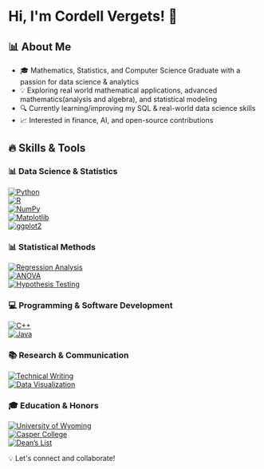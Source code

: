 # Hi, I'm Cordell Vergets! 👋

## 📊 About Me
- 🎓 Mathematics, Statistics, and Computer Science Graduate with a passion for data science & analytics 
- 💡 Exploring real world mathematical applications, advanced mathematics(analysis and algebra), and statistical modeling 
- 🔍 Currently learning/improving my SQL & real-world data science skills  
- 📈 Interested in finance, AI, and open-source contributions 

## 🔥 Skills & Tools  

### 📊 Data Science & Statistics  
[![Python](https://img.shields.io/badge/Python-3776AB?style=for-the-badge&logo=python&logoColor=white)](https://www.python.org/)  
[![R](https://img.shields.io/badge/R-276DC3?style=for-the-badge&logo=r&logoColor=white)](https://www.r-project.org/)  
[![NumPy](https://img.shields.io/badge/NumPy-013243?style=for-the-badge&logo=numpy&logoColor=white)](https://numpy.org/)  
[![Matplotlib](https://img.shields.io/badge/Matplotlib-11557C?style=for-the-badge&logo=matplotlib&logoColor=white)](https://matplotlib.org/)  
[![ggplot2](https://img.shields.io/badge/ggplot2-1A85FF?style=for-the-badge&logo=r&logoColor=white)](https://ggplot2.tidyverse.org/)  

### 📊 Statistical Methods  
[![Regression Analysis](https://img.shields.io/badge/Regression%20Analysis-%231E88E5.svg?style=for-the-badge&logo=mathworks&logoColor=white)](https://en.wikipedia.org/wiki/Regression_analysis)  
[![ANOVA](https://img.shields.io/badge/ANOVA-%234CAF50.svg?style=for-the-badge&logo=scipy&logoColor=white)](https://en.wikipedia.org/wiki/Analysis_of_variance)  
[![Hypothesis Testing](https://img.shields.io/badge/Hypothesis%20Testing-%23FFC107.svg?style=for-the-badge&logo=python&logoColor=white)](https://en.wikipedia.org/wiki/Statistical_hypothesis_testing)  

### 💻 Programming & Software Development  
[![C++](https://img.shields.io/badge/C++-00599C?style=for-the-badge&logo=cplusplus&logoColor=white)](https://isocpp.org/)  
[![Java](https://img.shields.io/badge/Java-ED8B00?style=for-the-badge&logo=openjdk&logoColor=white)](https://www.java.com/)  

### 📚 Research & Communication  
[![Technical Writing](https://img.shields.io/badge/Technical%20Writing-%23FF5722.svg?style=for-the-badge&logo=markdown&logoColor=white)](https://en.wikipedia.org/wiki/Technical_writing)  
[![Data Visualization](https://img.shields.io/badge/Data%20Visualization-%236D4C41.svg?style=for-the-badge&logo=tableau&logoColor=white)](https://en.wikipedia.org/wiki/Data_visualization)  

### 🎓 Education & Honors  
[![University of Wyoming](https://img.shields.io/badge/University%20of%20Wyoming-%23232F3E.svg?style=for-the-badge&logo=graduation-cap&logoColor=white)](https://www.uwyo.edu/)  
[![Casper College](https://img.shields.io/badge/Casper%20College-%23E53935.svg?style=for-the-badge&logo=bookstack&logoColor=white)](https://www.caspercollege.edu/)  
[![Dean’s List](https://img.shields.io/badge/Dean’s%20List-%23FBC02D.svg?style=for-the-badge&logo=star&logoColor=white)](https://www.uwyo.edu/)  

💡 Let's connect and collaborate!
